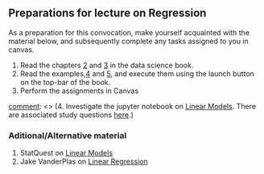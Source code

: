 ## Preparations for lecture on Regression

As a preparation for this convocation, make yourself acquainted with the material below, and subsequently complete any tasks assigned to you in canvas.

1. Read the chapters [2](https://www.kaell.se/dsbook/supervised/linear.html) and [3](https://www.kaell.se/dsbook/supervised/regularization.html) in the data science book.
2. Read the examples,[4](https://www.kaell.se/dsbook/supervised/multireg.html) and [5](https://www.kaell.se/dsbook/supervised/KPNA2.html), and execute them using the launch button on the top-bar of the book.
3. Perform the assignments in Canvas

[comment]: <> (https://towardsdatascience.com/introduction-to-linear-regression-in-python-c12a072bedf0)
[comment]: <> (4. Investigate the jupyter notebook on [Linear Models](../nb/linear/). There are associated study questions [here](../nb/linear/questions.md).)  

### Aditional/Alternative material

1. StatQuest on [Linear Models](https://youtu.be/PaFPbb66DxQ)
2. Jake VanderPlas on [Linear Regression](https://jakevdp.github.io/PythonDataScienceHandbook/05.06-linear-regression.html)
